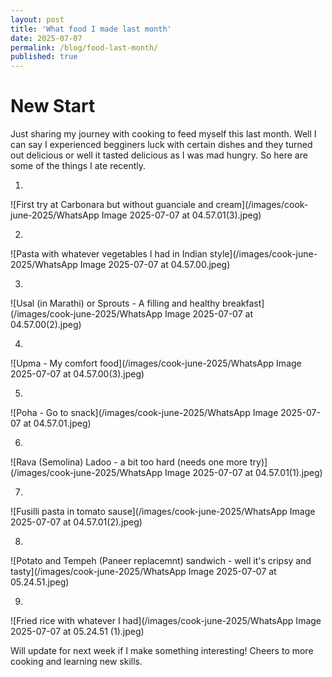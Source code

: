 ```yaml
---
layout: post
title: 'What food I made last month'
date: 2025-07-07
permalink: /blog/food-last-month/
published: true
---
```


# New Start

Just sharing my journey with cooking to feed myself this last month. Well I can say I experienced begginers luck with certain dishes and they turned out delicious or well it tasted delicious as I was mad hungry. So here are some of the things I ate recently.

1. 
![First try at Carbonara but without guanciale and cream](/images/cook-june-2025/WhatsApp Image 2025-07-07 at 04.57.01(3).jpeg)


2. 
![Pasta with whatever vegetables I had in Indian style](/images/cook-june-2025/WhatsApp Image 2025-07-07 at 04.57.00.jpeg)

3. 
![Usal (in Marathi) or Sprouts - A filling and healthy breakfast](/images/cook-june-2025/WhatsApp Image 2025-07-07 at 04.57.00(2).jpeg)

4. 
![Upma - My comfort food](/images/cook-june-2025/WhatsApp Image 2025-07-07 at 04.57.00(3).jpeg)

5. 
![Poha - Go to snack](/images/cook-june-2025/WhatsApp Image 2025-07-07 at 04.57.01.jpeg)

6. 
![Rava (Semolina) Ladoo - a bit too hard (needs one more try)](/images/cook-june-2025/WhatsApp Image 2025-07-07 at 04.57.01(1).jpeg)

7. 
![Fusilli pasta in tomato sause](/images/cook-june-2025/WhatsApp Image 2025-07-07 at 04.57.01(2).jpeg)

8. 
![Potato and Tempeh (Paneer replacemnt) sandwich - well it's cripsy and tasty](/images/cook-june-2025/WhatsApp Image 2025-07-07 at 05.24.51.jpeg)

9. 
![Fried rice with whatever I had](/images/cook-june-2025/WhatsApp Image 2025-07-07 at 05.24.51 (1).jpeg)



Will update for next week if I make something interesting! Cheers to more cooking and learning new skills.